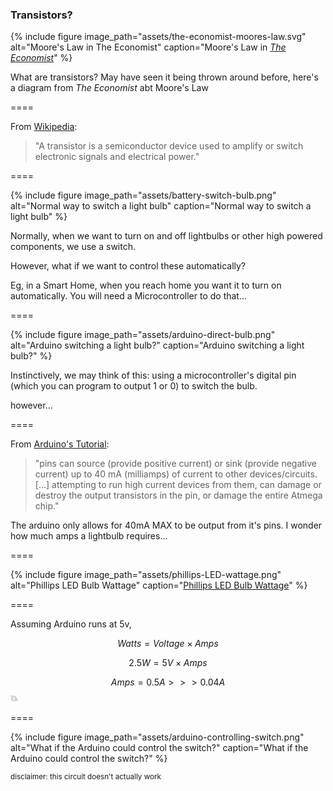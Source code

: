 ### Transistors?

{% include figure
image_path="assets/the-economist-moores-law.svg"
alt="Moore's Law in The Economist"
caption="Moore's Law in [_The Economist_](https://www.economist.com/node/21693710/sites/all/modules/custom/ec_essay)"
%}

<aside class="notes" markdown=1>

What are transistors? May have seen it being thrown around before, here's a
diagram from _The Economist_ abt Moore's Law

</aside>

====

From [Wikipedia](https://en.wikipedia.org/wiki/Transistor):

> "A transistor is a semiconductor device used to
> <span class="fragment highlight-red">amplify</span> or
> <span class="fragment highlight-red">switch</span> electronic signals and
> electrical power."

====

{% include figure
image_path="assets/battery-switch-bulb.png"
alt="Normal way to switch a light bulb"
caption="Normal way to switch a light bulb"
%}

<aside class="notes" markdown=1>

Normally, when we want to turn on and off lightbulbs or other high powered
components, we use a switch.

However, what if we want to control these automatically?

Eg, in a Smart Home, when you reach home you want it to turn on automatically.
You will need a Microcontroller to do that...

</aside>

====

{% include figure
image_path="assets/arduino-direct-bulb.png"
alt="Arduino switching a light bulb?"
caption="Arduino switching a light bulb?"
%}

<aside class="notes" markdown=1>

Instinctively, we may think of this: using a microcontroller's digital pin
(which you can program to output 1 or 0) to switch the bulb.

however...

</aside>

====

From [Arduino's Tutorial](https://www.arduino.cc/en/Tutorial/DigitalPins):

> "pins can source <span class="fragment highlight-red">(provide positive
> current)</span> or sink (provide negative current) up to
> <span class="fragment highlight-red">40 mA</span> (milliamps) of current to
> other devices/circuits. [...] attempting to run high current devices from
> them, can <span class="fragment highlight-red">damage or destroy</span> the
> output transistors in the pin, or damage the entire Atmega chip."

<aside class="notes" markdown=1>

The arduino only allows for 40mA MAX to be output from it's pins. I wonder how
much amps a lightbulb requires...

</aside>

====

{% include figure
image_path="assets/phillips-LED-wattage.png"
alt="Phillips LED Bulb Wattage"
caption="[Phillips LED Bulb Wattage](https://www.lighting.philips.com.sg/consumer/led-lights/eco-friendly-led-light)"
%}

====

Assuming Arduino runs at 5v,

$$Watts=Voltage\times Amps$$

$$2.5W=5V\times Amps$$

$$Amps=0.5A>>>0.04A$$ 💥

====

{% include figure
image_path="assets/arduino-controlling-switch.png"
alt="What if the Arduino could control the switch?"
caption="What if the Arduino could control the switch?"
%}

<figcaption><small>disclaimer: this circuit doesn't actually work</small></figcaption>

